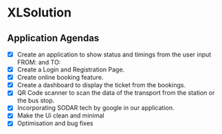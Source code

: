# XLSolution

## Application Agendas 

- [x] Create an application to show status and timings from the user input FROM: and TO:
- [x] Create a Login and Registration Page.
- [x] Create online booking feature.
- [x] Create a dashboard to display the ticket from the bookings.
- [x] QR Code scanner to scan the data of the transport from the station or the bus stop.
- [x] Incorporating SODAR tech by google in our application.
- [x] Make the Ui clean and minimal
- [x] Optimisation and bug fixes
